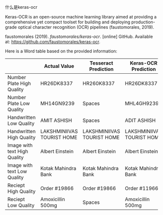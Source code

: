 什么是keras-ocr

Keras-OCR is an open-source machine learning library aimed at providing a comprehensive yet compact toolset for building and deploying production-grade optical character recognition (OCR) pipelines  (faustomorales, 2019). 





faustomorales (2019). *faustomorales/keras-ocr*. [online] GitHub. Available at: https://github.com/faustomorales/keras-ocr.





Here is a Word table based on the provided information:

|                              | Actual Value               | Tesseract Prediction       | Keras-OCR Prediction      | EasyOCR Prediction         |
| ---------------------------- | -------------------------- | -------------------------- | ------------------------- | -------------------------- |
| Number Plate High Quality    | HR26DK8337                 | HR260K8337                 | HR26DK8337                | HR26DK8337                 |
| Number Plate Low Quality     | MH14GN9239                 | Spaces                     | MHL4GH9239                | 9239                       |
| Handwritten Low Quality      | AMIT ASHISH                | Spaces                     | ADIT ASHISH               | AdIT ASHISH                |
| Handwritten High Quality     | LAKSHMINIIVAS TOURIST HOME | LAKSHMINIIVAS TOURIST HOME | LAKSHMINIIVAS TOURIST HOM | LAKSHMINIIVAS TOURIST HOME |
| Image with text High Quality | Albert Einstein            | Albert Einstein            | Albert Einstein           | Al ber t Einstein          |
| Image with text Low Quality  | Kotak Mahindra Bank        | Kotak Mahindra Bank        | Kotak Mahindra Bank       | Kotak Mahindra Bank        |
| Reciept High Quality         | Order #19866               | Order #19866               | Order #119666             | Order #19866               |
| Reciept Low Quality          | Amoxicillin 500mg          | Spaces                     | Amoxicillin 500mg         | Amoxicillin 500mg          |